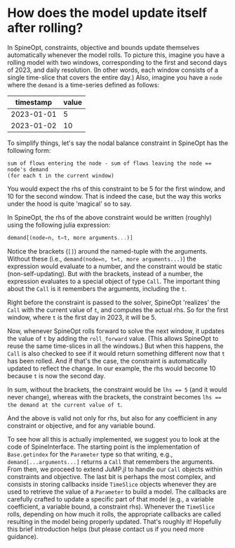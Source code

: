 # How does the model update itself after rolling?

In SpineOpt, constraints, objective and bounds update themselves automatically whenever the model rolls.
To picture this, imagine you have a rolling model with two windows,
corresponding to the first and second days of 2023, and daily resolution.
(In other words, each window consists of a single time-slice that covers the entire day.)
Also, imagine you have a `node` where the `demand` is a time-series defined as follows:

| timestamp | value |
| --- | --- |
|2023-01-01 | 5 |
|2023-01-02 | 10 |


To simplify things, let's say the nodal balance constraint in SpineOpt has the following form:

```
sum of flows entering the node - sum of flows leaving the node == node's demand
(for each t in the current window)
```

You would expect the rhs of this constraint to be 5 for the first window, and 10 for the second window.
That is indeed the case, but the way this works under the hood is quite 'magical' so to say.

In SpineOpt, the rhs of the above constraint would be written (roughly) using the following julia expression:

```julia
demand[(node=n, t=t, more arguments...)]
```

Notice the brackets (`[]`) around the named-tuple with the arguments.
Without these (i.e., `demand(node=n, t=t, more arguments...)`) the expression would evaluate to a number,
and the constraint would be static (non-self-updating).
But *with* the brackets, instead of a number, the expression evaluates to a special object of type `Call`.
The important thing about the `Call` is it remembers the arguments, including the `t`.

Right before the constraint is passed to the solver, SpineOpt 'realizes' the `Call` with the current value of `t`,
and computes the actual rhs. So for the first window, where `t` is the first day in 2023, it will be 5.

Now, whenever SpineOpt rolls forward to solve the next window,
it updates the value of `t` by adding the `roll_forward` value.
(This allows SpineOpt to reuse the same time-slices in all the windows.)
But when this happens, the `Call` is also checked to see if it would return something different
now that `t` has been rolled.
And if that's the case, the constraint is automatically updated to reflect the change.
In our example, the rhs would become 10 because `t` is now the second day.

In sum, without the brackets, the constraint would be `lhs == 5` (and it would never change),
whereas with the brackets, the constraint becomes
`lhs == the demand at the current value of t`.

And the above is valid not only for rhs, but also for any coefficient in any constraint or objective,
and for any variable bound.

To see how all this is actually implemented, we suggest you to look at the code of SpineInterface.
The starting point is the implementation of `Base.getindex` for the `Parameter` type so that writing, e.g.,
`demand[...arguments...]` returns a `Call` that remembers the arguments.
From then, we proceed to extend JuMP.jl to handle our `Call` objects within constraints and objective.
The last bit is perhaps the most complex, and consists in storing callbacks inside `TimeSlice` objects
whenever they are used to retrieve the value of a `Parameter` to build a model.
The callbacks are carefully crafted to update a specific part of that model
(e.g., a variable coefficient, a variable bound, a constraint rhs).
Whenever the `TimeSlice` rolls, depending on how much it rolls, the appropriate callbacks are called
resulting in the model being properly updated.
That's roughly it! Hopefully this brief introduction helps (but please contact us if you need more guidance).
